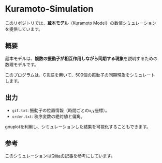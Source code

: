 # Kuramoto-Simulation

このリポジトリでは、**蔵本モデル**（Kuramoto Model）の数値シミュレーションを提供しています。

## 概要

蔵本モデルは、**複数の振動子が相互作用しながら同期する現象**を説明するための数理モデルです。

このプログラムは、C言語を用いて、500個の振動子の同期現象をシミュレートします。

## 出力

- `gif.txt`: 振動子の位置情報（時間ごとの`x`,`y`座標）。
- `order.txt`: 秩序変数の絶対値と偏角。

gnuplotを利用し、シミュレーションした結果を可視化することもできます。

## 参考

このシミュレーションは[Qiitaの記事](https://qiita.com/yotapoon/items/653776362a3db0f91f1e)を参考にしています。
